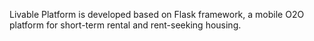 
Livable Platform is developed based on Flask framework, a mobile O2O platform for short-term rental and rent-seeking housing.  

